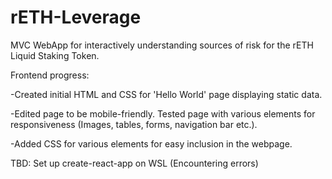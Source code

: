 # rETH-Leverage
MVC WebApp for interactively understanding sources of risk for the rETH Liquid Staking Token.

Frontend progress:

-Created initial HTML and CSS for 'Hello World' page displaying static data.

-Edited page to be mobile-friendly. Tested page with various elements for responsiveness (Images, tables, forms, navigation bar etc.).

-Added CSS for various elements for easy inclusion in the webpage.

TBD: Set up create-react-app on WSL (Encountering errors)

